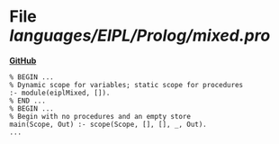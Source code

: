 # File _languages/EIPL/Prolog/mixed.pro_
**[GitHub](https://github.com/softlang/yas/blob/master/languages/EIPL/Prolog/mixed.pro)**
```
% BEGIN ...
% Dynamic scope for variables; static scope for procedures
:- module(eiplMixed, []).
% END ...
% BEGIN ...
% Begin with no procedures and an empty store
main(Scope, Out) :- scope(Scope, [], [], _, Out).
...
```
